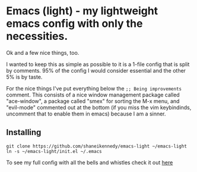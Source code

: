 # Emacs (light) - my lightweight emacs config with only the necessities.
Ok and a few nice things, too.

I wanted to keep this as simple as possible to it is a 1-file config that is split by comments. 95% of the config I would consider essential and the other 5% is by taste. 

For the nice things I've put everything below the `;; Being improvements` comment. This consists of a nice window management package called "ace-window", a package called "smex" for sorting the M-x menu, and "evil-mode" commented out at the bottom (if you miss the vim keybindinds, uncomment that to enable them in emacs) because I am a sinner.

## Installing
``` shell
git clone https://github.com/shaneikennedy/emacs-light ~/emacs-light
ln -s ~/emacs-light/init.el ~/.emacs
```

To see my full config with all the bells and whistles check it out [here](https://github.com/shaneikennedy/.emacs.d)
